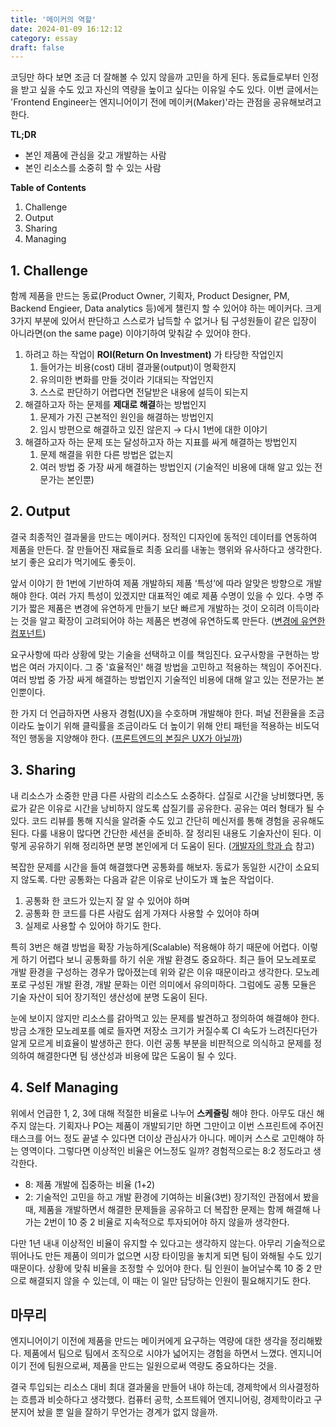 ```yaml
---
title: '메이커의 역할'
date: 2024-01-09 16:12:12
category: essay
draft: false
---
```


코딩만 하다 보면 조금 더 잘해볼 수 있지 않을까 고민을 하게 된다. 동료들로부터 인정을 받고 싶을 수도 있고 자신의 역량을 높이고 싶다는 이유일 수도 있다. 이번 글에서는 'Frontend Engineer는 엔지니어이기 전에 메이커(Maker)'라는 관점을 공유해보려고 한다.

**TL;DR**
- 본인 제품에 관심을 갖고 개발하는 사람
- 본인 리소스를 소중히 할 수 있는 사람

**Table of Contents**
1. Challenge
2. Output
3. Sharing
4. Managing

## 1. Challenge
함께 제품을 만드는 동료(Product Owner, 기획자, Product Designer, PM, Backend Engieer, Data analytics 등)에게 챌린지 할 수 있어야 하는 메이커다. 크게 3가지 부분에 있어서 판단하고 스스로가 납득할 수 없거나 팀 구성원들이 같은 입장이 아니라면(on the same page) 이야기하여 맞춰갈 수 있어야 한다.
1. 하려고 하는 작업이 **ROI(Return On Investment)** 가 타당한 작업인지
    1. 들어가는 비용(cost) 대비 결과물(output)이 명확한지
    2. 유의미한 변화를 만들 것이라 기대되는 작업인지
    3. 스스로 판단하기 어렵다면 전달받은 내용에 설득이 되는지
2. 해결하고자 하는 문제를 **제대로 해결**하는 방법인지
    1. 문제가 가진 근본적인 원인을 해결하는 방법인지
    2. 임시 방편으로 해결하고 있진 않은지 → 다시 1번에 대한 이야기
3. 해결하고자 하는 문제 또는 달성하고자 하는 지표를 싸게 해결하는 방법인지
    1. 문제 해결을 위한 다른 방법은 없는지
    2. 여러 방법 중 가장 싸게 해결하는 방법인지 (기술적인 비용에 대해 알고 있는 전문가는 본인뿐)

## 2. Output
결국 최종적인 결과물을 만드는 메이커다. 정적인 디자인에 동적인 데이터를 연동하여 제품을 만든다. 잘 만들어진 재료들로 최종 요리를 내놓는 행위와 유사하다고 생각한다. 보기 좋은 요리가 먹기에도 좋듯이.

앞서 이야기 한 1번에 기반하여 제품 개발하되 제품 ‘특성’에 따라 알맞은 방향으로 개발해야 한다. 여러 가지 특성이 있겠지만 대표적인 예로 제품 수명이 있을 수 있다. 수명 주기가 짧은 제품은 변경에 유연하게 만들기 보단 빠르게 개발하는 것이 오히려 이득이라는 것을 알고 확장이 고려되어야 하는 제품은 변경에 유연하도록 만든다. ([변경에 유연한 컴포넌트](https://www.jbee.io/articles/web/%EB%B3%80%EA%B2%BD%EC%97%90%20%EC%9C%A0%EC%97%B0%ED%95%9C%20%EC%BB%B4%ED%8F%AC%EB%84%8C%ED%8A%B8))

요구사항에 따라 상황에 맞는 기술을 선택하고 이를 책임진다. 요구사항을 구현하는 방법은 여러 가지이다. 그 중 '효율적인' 해결 방법을 고민하고 적용하는 책임이 주어진다. 여러 방법 중 가장 싸게 해결하는 방법인지 기술적인 비용에 대해 알고 있는 전문가는 본인뿐이다.

한 가지 더 언급하자면 사용자 경험(UX)을 수호하며 개발해야 한다. 퍼널 전환율을 조금이라도 높이기 위해 클릭률을 조금이라도 더 높이기 위해 안티 패턴을 적용하는 비도덕적인 행동을 지양해야 한다. ([프론트엔드의 본질은 UX가 아닐까](https://www.jbee.io/articles/articles/essay/%ED%94%84%EB%A1%A0%ED%8A%B8%EC%97%94%EB%93%9C%EC%9D%98%20%EB%B3%B8%EC%A7%88%EC%9D%80%20UX%EA%B0%80%20%EC%95%84%EB%8B%90%EA%B9%8C))

## 3. Sharing
내 리소스가 소중한 만큼 다른 사람의 리소스도 소중하다. 삽질로 시간을 낭비했다면, 동료가 같은 이유로 시간을 낭비하지 않도록 삽질기를 공유한다. 공유는 여러 형태가 될 수 있다. 코드 리뷰를 통해 지식을 알려줄 수도 있고 간단히 메신저를 통해 경험을 공유해도 된다. 다룰 내용이 많다면 간단한 세션을 준비하. 잘 정리된 내용도 기술자산이 된다. 이렇게 공유하기 위해 정리하면 분명 본인에게 더 도움이 된다. ([개발자의 학과 습](https://www.jbee.io/articles/presentation/[%EB%B0%9C%ED%91%9C]%20%EA%B0%9C%EB%B0%9C%EC%9E%90%EC%9D%98%20%ED%95%99%EA%B3%BC%20%EC%8A%B5) 참고)

복잡한 문제를 시간을 들여 해결했다면 공통화를 해보자.  동료가 동일한 시간이 소요되지 않도록. 다만 공통화는 다음과 같은 이유로 난이도가 꽤 높은 작업이다.
1. 공통화 한 코드가 있는지 잘 알 수 있어야 하며
2. 공통화 한 코드를 다른 사람도 쉽게 가져다 사용할 수 있어야 하며
3. 실제로 사용할 수 있어야 하기도 한다. 

특히 3번은 해결 방법을 확장 가능하게(Scalable) 적용해야 하기 때문에 어렵다. 이렇게 하기 어렵다 보니 공통화를 하기 쉬운 개발 환경도 중요하다. 최근 들어 모노레포로 개발 환경을 구성하는 경우가 많아졌는데 위와 같은 이유 때문이라고 생각한다. 모노레포로 구성된 개발 환경, 개발 문화는 이런 의미에서 유의미하다. 그럼에도 공통 모듈은 기술 자산이 되어 장기적인 생산성에 분명 도움이 된다.

눈에 보이지 않지만 리소스를 갉아먹고 있는 문제를 발견하고 정의하여 해결해야 한다. 방금 소개한 모노레포를 예로 들자면 저장소 크기가 커질수록 CI 속도가 느려진다던가 알게 모르게 비효율이 발생하곤 한다. 이런 공통 부분을 비판적으로 의식하고 문제를 정의하여 해결한다면 팀 생산성과 비용에 많은 도움이 될 수 있다.

## 4. Self Managing
위에서 언급한 1, 2, 3에 대해 적절한 비율로 나누어 **스케쥴링** 해야 한다. 아무도 대신 해주지 않는다. 기획자나 PO는 제품이 개발되기만 하면 그만이고 이번 스프린트에 주어진 태스크를 어느 정도 끝낼 수 있다면 더이상 관심사가 아니다. 메이커 스스로 고민해야 하는 영역이다. 그렇다면 이상적인 비율은 어느정도 일까? 경험적으로는 8:2 정도라고 생각한다.
- 8: 제품 개발에 집중하는 비율 (1+2)
- 2: 기술적인 고민을 하고 개발 환경에 기여하는 비율(3번)
장기적인 관점에서 봤을 때, 제품을 개발하면서 해결한 문제들을 공유하고 더 복잡한 문제는 함께 해결해 나가는 2번이 10 중 2 비율로 지속적으로 투자되어야 하지 않을까 생각한다.

다만 1년 내내 이상적인 비율이 유지할 수 있다고는 생각하지 않는다. 아무리 기술적으로 뛰어나도 만든 제품이 의미가 없으면 시장 타이밍을 놓치게 되면 팀이 와해될 수도 있기 때문이다. 상황에 맞춰 비율을 조정할 수 있어야 한다. 팀 인원이 늘어날수록 10 중 2 만으로 해결되지 않을 수 있는데, 이 때는 이 일만 담당하는 인원이 필요해지기도 한다.

## 마무리

엔지니어이기 이전에 제품을 만드는 메이커에게 요구하는 역량에 대한 생각을 정리해봤다. 제품에서 팀으로 팀에서 조직으로 시야가 넓어지는 경험을 하면서 느꼈다. 엔지니어이기 전에 팀원으로써, 제품을 만드는 일원으로써 역량도 중요하다는 것을.

결국 투입되는 리소스 대비 최대 결과물을 만들어 내야 하는데, 경제학에서 의사결정하는 흐름과 비슷하다고 생각했다. 컴퓨터 공학, 소프트웨어 엔지니어링, 경제학이라고 구분지어 놨을 뿐 일을 잘하기 무언가는 경계가 없지 않을까.
